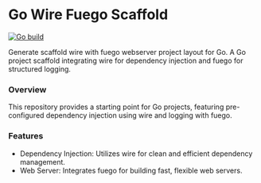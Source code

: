 # Go Wire Fuego Scaffold
[![Go build](https://github.com/HiWay-Media/nats-check-availability/actions/workflows/go-build.yml/badge.svg)](https://github.com/HiWay-Media/nats-check-availability/actions/workflows/go-build.yml)


Generate scaffold wire with fuego webserver project layout for Go.
A Go project scaffold integrating wire for dependency injection and fuego for structured logging.

### Overview
This repository provides a starting point for Go projects, featuring pre-configured dependency injection using wire and logging with fuego.

### Features
- Dependency Injection: Utilizes wire for clean and efficient dependency management.
- Web Server: Integrates fuego for building fast, flexible web servers.